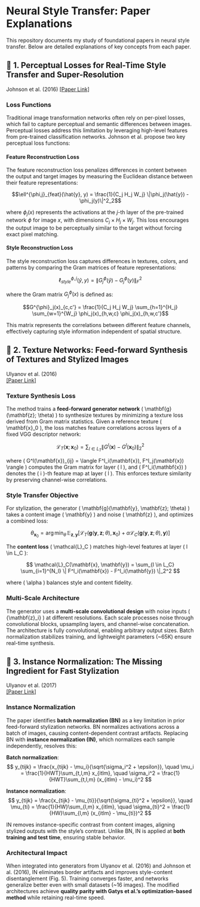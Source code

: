 # Neural Style Transfer: Paper Explanations
This repository documents my study of foundational papers in neural style transfer. Below are detailed explanations of key concepts from each paper.

## 📄 1. Perceptual Losses for Real-Time Style Transfer and Super-Resolution  
Johnson et al. (2016) 
[[Paper Link]](https://arxiv.org/abs/1603.08155)

### Loss Functions

Traditional image transformation networks often rely on per-pixel losses, which fail to capture perceptual and semantic differences between images. Perceptual losses address this limitation by leveraging high-level features from pre-trained classification networks. Johnson et al. propose two key perceptual loss functions:

#### Feature Reconstruction Loss
The feature reconstruction loss penalizes differences in content between the output and target images by measuring the Euclidean distance between their feature representations:

$$\ell^{\phi,j}_{feat}(\hat{y}, y) = \frac{1}{C_j H_j W_j} \|\phi_j(\hat{y}) - \phi_j(y)\|^2_2$$

where $\phi_j(x)$ represents the activations at the $j$-th layer of the pre-trained network $\phi$ for image $x$, with dimensions $C_j \times H_j \times W_j$. This loss encourages the output image to be perceptually similar to the target without forcing exact pixel matching.

#### Style Reconstruction Loss
The style reconstruction loss captures differences in textures, colors, and patterns by comparing the Gram matrices of feature representations:

$$\ell^{\phi,j}_{style}(\hat{y}, y) = \|G^{\phi}_j(\hat{y}) - G^{\phi}_j(y)\|^2_F$$

where the Gram matrix $G^{\phi}_j(x)$ is defined as:

$$G^{\phi}_j(x)_{c,c'} = \frac{1}{C_j H_j W_j} \sum_{h=1}^{H_j} \sum_{w=1}^{W_j} \phi_j(x)_{h,w,c} \phi_j(x)_{h,w,c'}$$

This matrix represents the correlations between different feature channels, effectively capturing style information independent of spatial structure.

## 📄 2. Texture Networks: Feed-forward Synthesis of Textures and Stylized Images  
Ulyanov et al. (2016)  
[[Paper Link]](https://arxiv.org/abs/1603.03417)  

### Texture Synthesis Loss  
The method trains a **feed-forward generator network** \( \mathbf{g}(\mathbf{z}; \theta) \) to synthesize textures by minimizing a texture loss derived from Gram matrix statistics. Given a reference texture \( \mathbf{x}_0 \), the loss matches feature correlations across layers of a fixed VGG descriptor network:  

$$  
\mathcal{L}_T(\mathbf{x}; \mathbf{x}_0) = \sum_{l \in L_T} \| G^l(\mathbf{x}) - G^l(\mathbf{x}_0) \|_2^2  
$$  

where \( G^l(\mathbf{x})_{ij} = \langle F^l_i(\mathbf{x}), F^l_j(\mathbf{x}) \rangle \) computes the Gram matrix for layer \( l \), and \( F^l_i(\mathbf{x}) \) denotes the \( i \)-th feature map at layer \( l \). This enforces texture similarity by preserving channel-wise correlations.  

### Style Transfer Objective  
For stylization, the generator \( \mathbf{g}(\mathbf{y}, \mathbf{z}; \theta) \) takes a content image \( \mathbf{y} \) and noise \( \mathbf{z} \), and optimizes a combined loss:  

$$  
\theta_{\mathbf{x}_0} = \arg\min_\theta \, \mathbb{E}_{\mathbf{z}, \mathbf{y}} \left[ \mathcal{L}_T(\mathbf{g}(\mathbf{y}, \mathbf{z}; \theta), \mathbf{x}_0) + \alpha \mathcal{L}_C(\mathbf{g}(\mathbf{y}, \mathbf{z}; \theta), \mathbf{y}) \right]  
$$  

The **content loss** \( \mathcal{L}_C \) matches high-level features at layer \( l \in L_C \):  

$$  
\mathcal{L}_C(\mathbf{x}, \mathbf{y}) = \sum_{l \in L_C} \sum_{i=1}^{N_l} \| F^l_i(\mathbf{x}) - F^l_i(\mathbf{y}) \|_2^2  
$$  

where \( \alpha \) balances style and content fidelity.  

### Multi-Scale Architecture  
The generator uses a **multi-scale convolutional design** with noise inputs \( \{\mathbf{z}_i\} \) at different resolutions. Each scale processes noise through convolutional blocks, upsampling layers, and channel-wise concatenation. The architecture is fully convolutional, enabling arbitrary output sizes. Batch normalization stabilizes training, and lightweight parameters (~65K) ensure real-time synthesis.  
## 📄 3. Instance Normalization: The Missing Ingredient for Fast Stylization  
Ulyanov et al. (2017)  
[[Paper Link]](https://arxiv.org/abs/1607.08022)  

### Instance Normalization  
The paper identifies **batch normalization (BN)** as a key limitation in prior feed-forward stylization networks. BN normalizes activations across a batch of images, causing content-dependent contrast artifacts. Replacing BN with **instance normalization (IN)**, which normalizes each sample independently, resolves this:  

**Batch normalization**:  
$$  
y_{tijk} = \frac{x_{tijk} - \mu_i}{\sqrt{\sigma_i^2 + \epsilon}}, \quad  
\mu_i = \frac{1}{HWT}\sum_{t,l,m} x_{itlm}, \quad  
\sigma_i^2 = \frac{1}{HWT}\sum_{t,l,m} (x_{itlm} - \mu_i)^2  
$$  

**Instance normalization**:  
$$  
y_{tijk} = \frac{x_{tijk} - \mu_{ti}}{\sqrt{\sigma_{ti}^2 + \epsilon}}, \quad  
\mu_{ti} = \frac{1}{HW}\sum_{l,m} x_{itlm}, \quad  
\sigma_{ti}^2 = \frac{1}{HW}\sum_{l,m} (x_{itlm} - \mu_{ti})^2  
$$  

IN removes instance-specific contrast from content images, aligning stylized outputs with the style’s contrast. Unlike BN, IN is applied at **both training and test time**, ensuring stable behavior.  

### Architectural Impact  
When integrated into generators from Ulyanov et al. (2016) and Johnson et al. (2016), IN eliminates border artifacts and improves style-content disentanglement (Fig. 5). Training converges faster, and networks generalize better even with small datasets (~16 images). The modified architectures achieve **quality parity with Gatys et al.’s optimization-based method** while retaining real-time speed.  


